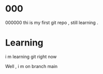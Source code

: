 # 000
000000
thi is my first git  repo , still learning .
<br>
<h1>Learning</h1>
<p>i m learning git right now</p>
Well , i m on branch main


